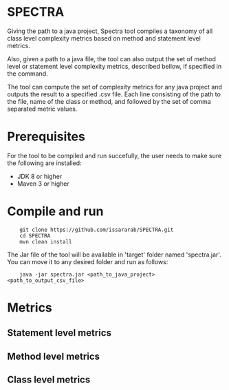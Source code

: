 # SPECTRA
Giving the path to a java project, Spectra tool compiles a taxonomy of all class level complexity metrics based on method and statement level metrics. 

Also, given a path to a java file, the tool can also output the set of method level or statement level complexity metrics, described bellow, if specified in the command.

The tool can compute the set of complexity metrics for any java project and outputs the result to a specified .csv file. Each line consisting of the path to the file, name of the class or method, and followed by the set of comma separated metric values.
# Prerequisites
For the tool to be compiled and run succefully, the user needs to make sure the following are installed:
- JDK 8 or higher
- Maven 3 or higher

# Compile and run

        git clone https://github.com/issararab/SPECTRA.git
        cd SPECTRA
        mvn clean install
        
The Jar file of the tool will be available in 'target' folder named 'spectra.jar'. You can move it to any desired folder and run as follows:
        
        java -jar spectra.jar <path_to_java_project> <path_to_output_csv_file>
        
 # Metrics
 ## Statement level metrics
 
 ## Method level metrics
 
 ## Class level metrics
